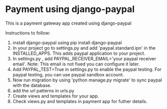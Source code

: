 # Payment using django-paypal
This is a payment gateway app created using django-paypal

Instructions to follow:
1) install django-paypal using pip install django-paypal
2) In your project go to settings.py and add 'paypal.standard.ipn' in the
   INSTALLED_APPS. This adds paypal application to your project.
3) In settings.py , add PAYPAL_RECEIVER_EMAIL='your paypal receiver email'.
   Note: This email is not fixed you can configure it later.
4) Add PAYPAL_TEST=True in settings.py to enable the paypal testing.
	 For paypal testing, you can use paypal sandbox account.
5) Now run migration by using 'python manage.py migrate' to sync paypal with the
   database.
6) add the url patterns in urls.py
7) Create views and templates for your app.
8) Check views.py and templates in payment app for futher details.
